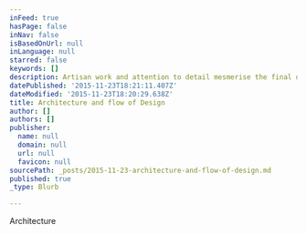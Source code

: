 ```yaml
---
inFeed: true
hasPage: false
inNav: false
isBasedOnUrl: null
inLanguage: null
starred: false
keywords: []
description: Artisan work and attention to detail mesmerise the final quality of work
datePublished: '2015-11-23T18:21:11.407Z'
dateModified: '2015-11-23T18:20:29.638Z'
title: Architecture and flow of Design
author: []
authors: []
publisher:
  name: null
  domain: null
  url: null
  favicon: null
sourcePath: _posts/2015-11-23-architecture-and-flow-of-design.md
published: true
_type: Blurb

---
```

Architecture